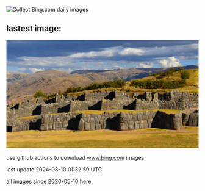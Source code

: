 ![Collect Bing.com daily images](https://github.com/counter2015/bing-daily-images/workflows/Collect%20Bing.com%20daily%20images/badge.svg)
## lastest image:
![](images/IncaRuinPeru.jpg)

use github actions to download www.bing.com images.

last update:2024-08-10 01:32:59 UTC

all images since 2020-05-10 [here](https://github.com/counter2015/bing-daily-images/tree/master/images) 
